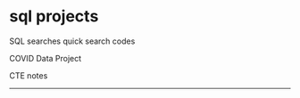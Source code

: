 
# sql projects 

SQL searches
  quick search codes

COVID Data Project

CTE notes

---------------------------------
